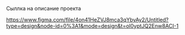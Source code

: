 Сыллка на описание проекта

https://www.figma.com/file/4on41HeZVJ8mca3qYbyAy2/Untitled?type=design&node-id=0%3A1&mode=design&t=ol0yptJQ2Enw8ACI-1
